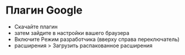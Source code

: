 # Плагин Google

- Скачайте плагин
- затем зайдите в настройки вашего браузера
- Включите Режим разработчика (вверху справа переключатель)
- расширения > Загрузить распакованное расширения
